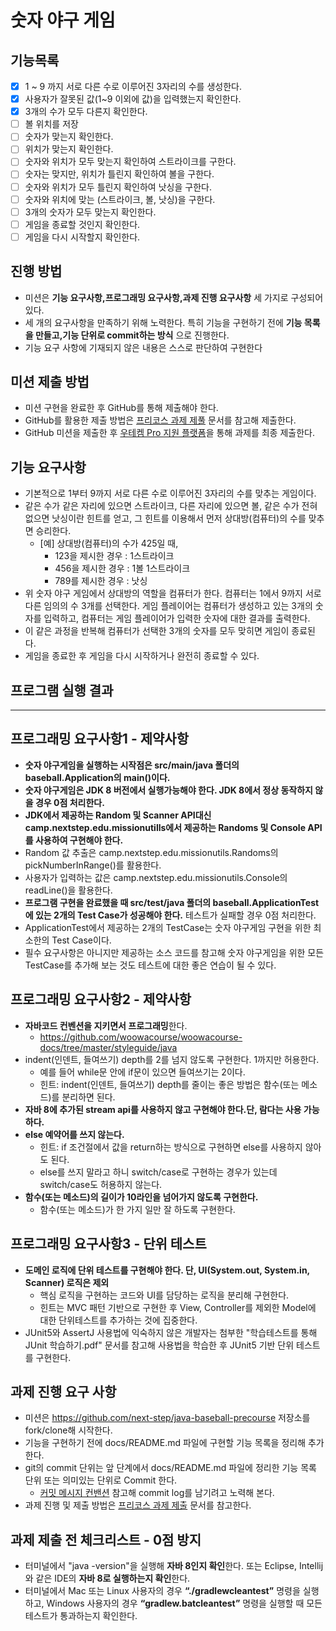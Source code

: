 # 숫자 야구 게임
## 기능목록
* [X] 1 ~ 9 까지 서로 다른 수로 이루어진 3자리의 수를 생성한다.
* [X] 사용자가 잘못된 값(1~9 이외에 값)을 입력했는지 확인한다.
* [X] 3개의 수가 모두 다른지 확인한다.
* [ ] 볼 위치를 저장 
* [ ] 숫자가 맞는지 확인한다.
* [ ] 위치가 맞는지 확인한다.
* [ ] 숫자와 위치가 모두 맞는지 확인하여 스트라이크를 구한다.
* [ ] 숫자는 맞지만, 위치가 틀린지 확인하여 볼을 구한다.
* [ ] 숫자와 위치가 모두 틀린지 확인하여 낫싱을 구한다.
* [ ] 숫자와 위치에 맞는 (스트라이크, 볼, 낫싱)을 구한다.
* [ ] 3개의 숫자가 모두 맞는지 확인한다.
* [ ] 게임을 종료할 것인지 확인한다.
* [ ] 게임을 다시 시작할지 확인한다.

## 진행 방법
* 미션은 **기능 요구사항,프로그래밍 요구사항,과제 진행 요구사항** 세 가지로 구성되어 있다.
* 세 개의 요구사항을 만족하기 위해 노력한다. 특히 기능을 구현하기 전에 **기능 목록을 만들고,기능 단위로 commit하는
  방식** 으로 진행한다.
* 기능 요구 사항에 기재되지 않은 내용은 스스로 판단하여 구현한다

## 미션 제출 방법
* 미션 구현을 완료한 후 GitHub를 통해 제출해야 한다.
* GitHub를 활용한 제출 방법은 [프리코스 과제 제풀](https://github.com/next-step/nextstep-docs/tree/master/precourse) 문서를 참고해 제출한다.
* GitHub 미션을 제출한 후 [우테켐 Pro 지원 플랫폼](https://apply.techcourse.co.kr)을 통해 과제를 최종 제출한다.

## 기능 요구사항
* 기본적으로 1부터 9까지 서로 다른 수로 이루어진 3자리의 수를 맞추는 게임이다.
* 같은 수가 같은 자리에 있으면 스트라이크, 다른 자리에 있으면 볼, 같은 수가 전혀 없으면 낫싱이란 힌트를 얻고, 그 힌트를 이용해서 먼저
  상대방(컴퓨터)의 수를 맞추면 승리한다.
    * [예] 상대방(컴퓨터)의 수가 425일 때,
        * 123을 제시한 경우 : 1스트라이크
        * 456을 제시한 경우 : 1볼 1스트라이크
        * 789를 제시한 경우 : 낫싱
* 위 숫자 야구 게임에서 상대방의 역할을 컴퓨터가 한다. 컴퓨터는 1에서 9까지 서로 다른 임의의 수 3개를 선택한다.
  게임 플레이어는 컴퓨터가 생성하고 있는 3개의 숫자를 입력하고, 컴퓨터는 게임 플레이어가 입력한 숫자에 대한 결과를 출력한다.
* 이 같은 과정을 반복해 컴퓨터가 선택한 3개의 숫자를 모두 맞히면 게임이 종료된다.
* 게임을 종료한 후 게임을 다시 시작하거나 완전히 종료할 수 있다.

## 프로그램 실행 결과

---
## 프로그래밍 요구사항1 - 제약사항
* **숫자 야구게임을 실행하는 시작점은 src/main/java 폴더의 baseball.Application의 main()이다.**
* **숫자 야구게임은 JDK 8 버전에서 실행가능해야 한다. JDK 8에서 정상 동작하지 않을 경우 0점 처리한다.**
* **JDK에서 제공하는 Random 및 Scanner API대신 camp.nextstep.edu.missionutills에서 제공하는 Randoms 및 Console API를 사용하여 구현해야 한다.**
* Random 값 추출은 camp.nextstep.edu.missionutils.Randoms의pickNumberInRange()를 활용한다.
* 사용자가 입력하는 값은 camp.nextstep.edu.missionutils.Console의readLine()을 활용한다.
* **프로그램 구현을 완료했을 때 src/test/java 폴더의 baseball.ApplicationTest에 있는 2개의 Test Case가 성공해야 한다.**
  테스트가 실패할 경우 0점 처리한다.
* ApplicationTest에서 제공하는 2개의 TestCase는 숫자 야구게임 구현을 위한 최소한의 Test Case이다.
* 필수 요구사항은 아니지만 제공하는 소스 코드를 참고해 숫자 야구게임을 위한 모든 TestCase를 추가해 보는 것도
  테스트에 대한 좋은 연습이 될 수 있다.


## 프로그래밍 요구사항2 - 제약사항
* **자바코드 컨벤션을 지키면서 프로그래밍**한다.
    * https://github.com/woowacourse/woowacourse-docs/tree/master/styleguide/java
* indent(인덴트, 들여쓰기) depth를 2를 넘지 않도록 구현한다. 1까지만 허용한다.
    * 예를 들어 while문 안에 if문이 있으면 들여쓰기는 2이다.
    * 힌트: indent(인덴트, 들여쓰기) depth를 줄이는 좋은 방법은 함수(또는 메소드)를 분리하면 된다.
* **자바 8에 추가된 stream api를 사용하지 않고 구현해야 한다.단, 람다는 사용 가능하다.**
* **else 예약어를 쓰지 않는다.**
    * 힌트: if 조건절에서 값을 return하는 방식으로 구현하면 else를 사용하지 않아도 된다.
    * else를 쓰지 말라고 하니 switch/case로 구현하는 경우가 있는데 switch/case도 허용하지 않는다.
* **함수(또는 메소드)의 길이가 10라인을 넘어가지 않도록 구현한다.**
    * 함수(또는 메소드)가 한 가지 일만 잘 하도록 구현한다.
    

## 프로그래밍 요구사항3 - 단위 테스트
* **도메인 로직에 단위 테스트를 구현해야 한다. 단, UI(System.out, System.in, Scanner) 로직은 제외**
    * 핵심 로직을 구현하는 코드와 UI를 담당하는 로직을 분리해 구현한다.
    * 힌트는 MVC 패턴 기반으로 구현한 후 View, Controller를 제외한 Model에 대한 단위테스트를 추가하는 것에 집중한다.
* JUnit5와 AssertJ 사용법에 익숙하지 않은 개발자는 첨부한 "학습테스트를 통해 JUnit 학습하기.pdf" 문서를 참고해 사용법을 학습한 후 JUnit5 기반 단위 테스트를 구현한다.


## 과제 진행 요구 사항
* 미션은 https://github.com/next-step/java-baseball-precourse 저장소를 fork/clone해 시작한다.
* 기능을 구현하기 전에 docs/README.md 파일에 구현할 기능 목록을 정리해 추가한다.
* git의 commit 단위는 앞 단계에서 docs/README.md 파일에 정리한 기능 목록 단위 또는 의미있는 단위로 Commit 한다.
    * [커밋 메시지 컨밴션](https://gist.github.com/stephenparish/9941e89d80e2bc58a153) 참고해 commit log를 남기려고 노력해 본다.
* 과제 진행 및 제출 방법은 [프리코스 과제 제출](https://github.com/next-step/nextstep-docs/tree/master/precourse) 문서를 참고한다.

## 과제 제출 전 체크리스트 - 0점 방지
* 터미널에서 "java -version"을 실행해 **자바 8인지 확인**한다. 또는 Eclipse, Intellij와 같은 IDE의 **자바 8로 실행하는지 확인**한다.
* 터미널에서 Mac 또는 Linux 사용자의 경우 **“./gradlewcleantest”** 명령을
  실행하고, Windows 사용자의 경우 **“gradlew.batcleantest”** 명령을 실행할 때 모든 테스트가
  통과하는지 확인한다.


